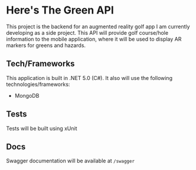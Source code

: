 # Here's The Green API

This project is the backend for an augmented reality golf app I am currently developing as a side project.  This API will provide golf course/hole information to the mobile application, where it will be used to display AR markers for greens and hazards.

## Tech/Frameworks

This application is built in .NET 5.0 (C#).  It also will use the following technologies/frameworks:
- MongoDB

## Tests

Tests will be built using xUnit

## Docs

Swagger documentation will be available at `/swagger`